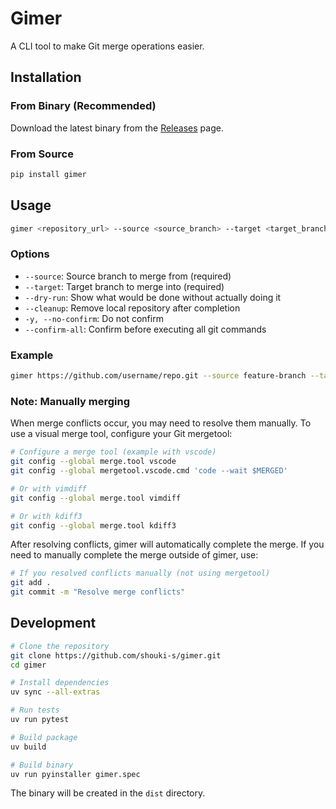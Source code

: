 # Gimer

A CLI tool to make Git merge operations easier.

## Installation

### From Binary (Recommended)

Download the latest binary from the [Releases](https://github.com/shouki-s/gimer/releases) page.

### From Source

```bash
pip install gimer
```

## Usage

```bash
gimer <repository_url> --source <source_branch> --target <target_branch> [OPTIONS]
```

### Options

- `--source`: Source branch to merge from (required)
- `--target`: Target branch to merge into (required)
- `--dry-run`: Show what would be done without actually doing it
- `--cleanup`: Remove local repository after completion
- `-y, --no-confirm`: Do not confirm
- `--confirm-all`: Confirm before executing all git commands

### Example

```bash
gimer https://github.com/username/repo.git --source feature-branch --target main
```

### Note: Manually merging

When merge conflicts occur, you may need to resolve them manually. To use a visual merge tool, configure your Git mergetool:

```bash
# Configure a merge tool (example with vscode)
git config --global merge.tool vscode
git config --global mergetool.vscode.cmd 'code --wait $MERGED'

# Or with vimdiff
git config --global merge.tool vimdiff

# Or with kdiff3
git config --global merge.tool kdiff3
```

After resolving conflicts, gimer will automatically complete the merge. If you need to manually complete the merge outside of gimer, use:

```bash
# If you resolved conflicts manually (not using mergetool)
git add .
git commit -m "Resolve merge conflicts"
```

## Development

```bash
# Clone the repository
git clone https://github.com/shouki-s/gimer.git
cd gimer

# Install dependencies
uv sync --all-extras

# Run tests
uv run pytest

# Build package
uv build

# Build binary
uv run pyinstaller gimer.spec
```

The binary will be created in the `dist` directory.
